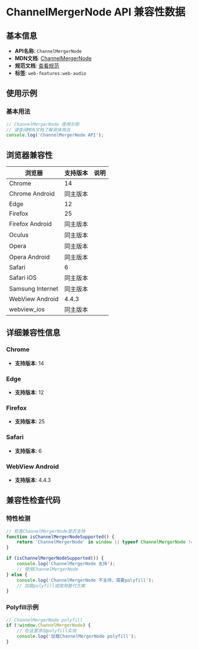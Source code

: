 # ChannelMergerNode API 兼容性数据

## 基本信息

- **API名称**: `ChannelMergerNode`
- **MDN文档**: [ChannelMergerNode](https://developer.mozilla.org/docs/Web/API/ChannelMergerNode)
- **规范文档**: [查看规范](https://webaudio.github.io/web-audio-api/#ChannelMergerNode)
- **标签**: `web-features:web-audio`

## 使用示例

### 基本用法

```javascript
// ChannelMergerNode 使用示例
// 请查阅MDN文档了解具体用法
console.log('ChannelMergerNode API');
```

## 浏览器兼容性

| 浏览器 | 支持版本 | 说明 |
|--------|----------|------|
| Chrome | 14 |  |
| Chrome Android | 同主版本 |  |
| Edge | 12 |  |
| Firefox | 25 |  |
| Firefox Android | 同主版本 |  |
| Oculus | 同主版本 |  |
| Opera | 同主版本 |  |
| Opera Android | 同主版本 |  |
| Safari | 6 |  |
| Safari iOS | 同主版本 |  |
| Samsung Internet | 同主版本 |  |
| WebView Android | 4.4.3 |  |
| webview_ios | 同主版本 |  |

## 详细兼容性信息

### Chrome

- **支持版本**: 14

### Edge

- **支持版本**: 12

### Firefox

- **支持版本**: 25

### Safari

- **支持版本**: 6

### WebView Android

- **支持版本**: 4.4.3

## 兼容性检查代码

### 特性检测

```javascript
// 检查ChannelMergerNode是否支持
function isChannelMergerNodeSupported() {
    return 'ChannelMergerNode' in window || typeof ChannelMergerNode !== 'undefined';
}

if (isChannelMergerNodeSupported()) {
    console.log('ChannelMergerNode 支持');
    // 使用ChannelMergerNode
} else {
    console.log('ChannelMergerNode 不支持，需要polyfill');
    // 加载polyfill或使用替代方案
}
```

### Polyfill示例

```javascript
// ChannelMergerNode polyfill
if (!window.ChannelMergerNode) {
    // 在这里添加polyfill实现
    console.log('加载ChannelMergerNode polyfill');
}
```

